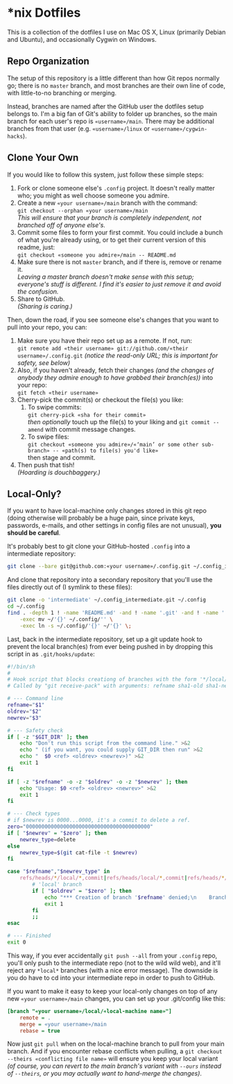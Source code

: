 # *nix Dotfiles

This is a collection of the dotfiles I use on Mac OS X, Linux (primarily Debian and Ubuntu), and occasionally Cygwin on Windows.


## Repo Organization

The setup of this repository is a little different than how Git repos normally go; there is no `master` branch, and most branches are their own line of code, with little-to-no branching or merging.

Instead, branches are named after the GitHub user the dotfiles setup belongs to. I'm a big fan of Git's ability to folder up branches, so the main branch for each user's repo is `«username»/main`. There may be additional branches from that user (e.g. `«username»/linux` or `«username»/cygwin-hacks`).


## Clone Your Own

If you would like to follow this system, just follow these simple steps:

1. Fork or clone someone else's `.config` project. It doesn't really matter who; you might as well choose someone you admire.
2. Create a new `«your username»/main` branch with the command:  
   `git checkout --orphan «your username»/main`  
   _This will ensure that your branch is completely independent, not branched off of anyone else's._
3. Commit some files to form your first commit.
   You could include a bunch of what you're already using, or to get their current version of this readme, just:  
   `git checkout «someone you admire»/main -- README.md`
4. Make sure there is not `master` branch, and if there is, remove or rename it.  
   _Leaving a master branch doesn't make sense with this setup; everyone's stuff is different. I find it's easier to just remove it and avoid the confusion._
5. Share to GitHub.  
   _(Sharing is caring.)_

Then, down the road, if you see someone else's changes that you want to pull into your repo, you can:

1. Make sure you have their repo set up as a remote. If not, run:  
   `git remote add «their username» git://github.com/«their username»/.config.git` _(notice the read-only URL; this is important for safety, see below)_
2. Also, if you haven't already, fetch their changes _(and the changes of anybody they admire enough to have grabbed their branch(es))_ into your repo:  
   `git fetch «their username»`
3. Cherry-pick the commit(s) or checkout the file(s) you like:
    1. To swipe commits:  
       `git cherry-pick «sha for their commit»`  
       _then optionally_ touch up the file(s) to your liking and `git commit --amend` with commit message changes.
    2. To swipe files:  
       `git checkout «someone you admire»/«‘main’ or some other sub-branch» -- «path(s) to file(s) you'd like»`  
       then stage and commit.
4. Then push that tish!  
   _(Hoarding is douchbaggery.)_


## Local-Only?

If you want to have local-machine only changes stored in this git repo (doing otherwise will probably be a huge pain, since private keys, passwords, e-mails, and other settings in config files are not unusual), **you should be careful**.

It's probably best to git clone your GitHub-hosted `.config` into a intermediate repository:

~~~ bash
git clone --bare git@github.com:«your username»/.config.git ~/.config_intermediate.git
~~~

And clone that repository into a secondary repository that you'll use the files directly out of (I symlink to these files):

~~~ bash
git clone -o 'intermediate' ~/.config_intermediate.git ~/.config
cd ~/.config
find . -depth 1 ! -name 'README.md' -and ! -name '.git' -and ! -name '.gitignore' \
	-exec mv ~/'{}' ~/.config/'' \
	-exec ln -s ~/.config/'{}' ~/'{}' \;
~~~

Last, back in the intermediate repository, set up a git update hook to prevent the local branch(es) from ever being pushed in by dropping this script in as `.git/hooks/update`:

~~~ bash
#!/bin/sh
#
# Hook script that blocks creationg of branches with the form '*/local/*', 'local/*', '*/local', or just 'local'.
# Called by "git receive-pack" with arguments: refname sha1-old sha1-new

# --- Command line
refname="$1"
oldrev="$2"
newrev="$3"

# --- Safety check
if [ -z "$GIT_DIR" ]; then
	echo "Don't run this script from the command line." >&2
	echo " (if you want, you could supply GIT_DIR then run" >&2
	echo "  $0 <ref> <oldrev> <newrev>)" >&2
	exit 1
fi

if [ -z "$refname" -o -z "$oldrev" -o -z "$newrev" ]; then
	echo "Usage: $0 <ref> <oldrev> <newrev>" >&2
	exit 1
fi

# --- Check types
# if $newrev is 0000...0000, it's a commit to delete a ref.
zero="0000000000000000000000000000000000000000"
if [ "$newrev" = "$zero" ]; then
	newrev_type=delete
else
	newrev_type=$(git cat-file -t $newrev)
fi

case "$refname","$newrev_type" in
	refs/heads/*/local/*,commit|refs/heads/local/*,commit|refs/heads/*/local,commit|refs/heads/local,commit)
		# 'local' branch
		if [ "$oldrev" = "$zero" ]; then
			echo "*** Creation of branch '$refname' denied;\n    Branches with 'local' for part or all of the branch name are not allowed in this repository." >&2
			exit 1
		fi
		;;
esac

# --- Finished
exit 0
~~~

This way, if you ever accidentally `git push --all` from your `.config` repo, you'll only push to the intermediate repo (not to the wild wild web), and it'll reject any `*local*` branches (with a nice error message). The downside is you do have to cd into your intermediate repo in order to push to GitHub.

If you want to make it easy to keep your local-only changes on top of any new `«your username»/main` changes, you can set up your .git/config like this:

~~~ ini
[branch "«your username»/local/«local-machine name»"]
	remote = .
	merge = «your username»/main
	rebase = true
~~~

Now just `git pull` when on the local-machine branch to pull from your main branch. And if you encounter rebase conflicts when pulling, a `git checkout --theirs «conflicting file name»` will ensure you keep your local variant _(of course, you can revert to the main branch's variant with `--ours` instead of `--theirs`, or you may actually want to hand-merge the changes)_.
